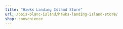```yaml
---
title: "Hawks Landing Island Store"
url: /bois-blanc-island/hawks-landing-island-store/
shop: convenience
---
```

